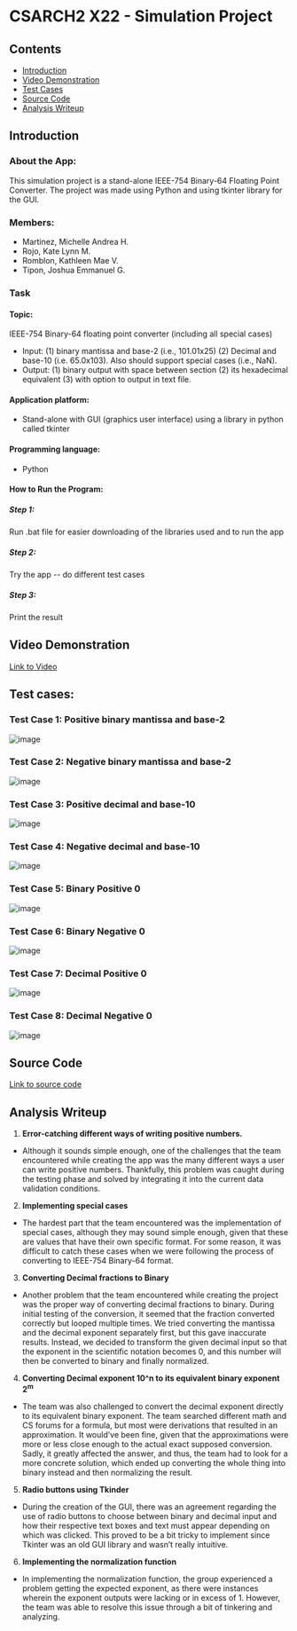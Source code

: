 # CSARCH2 X22 - Simulation Project

## Contents
- [Introduction](https://github.com/michhandreaa/CSARCH2-Binary64FloatingPointConverterSimulationProject?tab=readme-ov-file#introduction)
- [Video Demonstration](https://drive.google.com/drive/folders/1vo1XsZO4flkhuDTrSAO25WQ6_eJbAzoJ?fbclid=IwAR18v4aD8gFXr5OAi47b4o2QzWRjyLqmDtnf1VTd-vw5kqFI5eyj6Qib1dM)
- [Test Cases](https://github.com/michhandreaa/CSARCH2-Binary64FloatingPointConverterSimulationProject?tab=readme-ov-file#test-cases)
- [Source Code](https://github.com/michhandreaa/CSARCH2-Binary64FloatingPointConverterSimulationProject?tab=readme-ov-file#source-code)
- [Analysis Writeup](https://github.com/michhandreaa/CSARCH2-Binary64FloatingPointConverterSimulationProject?tab=readme-ov-file#analysis-writeup)

## Introduction

### About the App:
This simulation project is a stand-alone IEEE-754 Binary-64 Floating Point Converter. The project was made using Python and using tkinter library for the GUI. 

### Members:
- Martinez, Michelle Andrea H.
- Rojo, Kate Lynn M.
- Romblon, Kathleen Mae V.
- Tipon, Joshua Emmanuel G.

### Task
#### Topic: 
IEEE-754 Binary-64 floating point converter (including all special cases)
- Input: (1) binary mantissa and base-2 (i.e., 101.01x25) (2) Decimal and base-10 (i.e. 65.0x103). Also should support special cases (i.e., NaN).
- Output: (1) binary output with space between section (2) its hexadecimal equivalent (3) with option to output in text file.

#### Application platform:
- Stand-alone with GUI (graphics user interface) using a library in python called tkinter

#### Programming language: 
- Python

#### How to Run the Program:

##### Step 1: 
Run .bat file for easier downloading of the libraries used and to run the app

##### Step 2:
Try the app -- do different test cases

##### Step 3:
Print the result

## Video Demonstration 
[Link to Video](https://drive.google.com/file/d/1hfoP7QvlU_zyE_VCve2NixsC7xWBLO09/view?usp=sharing)

## Test cases:

### Test Case 1: Positive binary mantissa and base-2
![image](https://github.com/michhandreaa/CSARCH2-Binary64FloatingPointConverterSimulationProject/assets/106814132/9a4473ea-33fd-4f34-bf7f-c7c80ef212c5)

### Test Case 2: Negative binary mantissa and base-2
![image](https://github.com/michhandreaa/CSARCH2-Binary64FloatingPointConverterSimulationProject/assets/106814132/b2cb8e42-3a8a-471e-b0d3-f061870d16e3)
  
### Test Case 3: Positive decimal and base-10 
![image](https://github.com/michhandreaa/CSARCH2-Binary64FloatingPointConverterSimulationProject/assets/106814132/797395d5-ac33-49c3-bf4e-c05e876cae54)

### Test Case 4: Negative decimal and base-10 
![image](https://github.com/michhandreaa/CSARCH2-Binary64FloatingPointConverterSimulationProject/assets/106814132/d0dac2f9-4b89-4559-9ffb-15fd4b03b198)

### Test Case 5:  Binary Positive 0 
![image](https://github.com/michhandreaa/CSARCH2-Binary64FloatingPointConverterSimulationProject/assets/106814132/9fc119df-35c2-4dba-b9df-9406aa8e5bab)

### Test Case 6:  Binary Negative 0 
![image](https://github.com/michhandreaa/CSARCH2-Binary64FloatingPointConverterSimulationProject/assets/106814132/38d58bed-d88a-4892-b319-4f3f7f114c35)

### Test Case 7:  Decimal Positive 0 
![image](https://github.com/michhandreaa/CSARCH2-Binary64FloatingPointConverterSimulationProject/assets/106814132/053e1060-71a1-4be2-b4f6-0405827dee2b)

### Test Case 8:  Decimal Negative 0 
![image](https://github.com/michhandreaa/CSARCH2-Binary64FloatingPointConverterSimulationProject/assets/106814132/8e112ac0-66f0-4dc6-893c-ad773e764135)

## Source Code
[Link to source code](https://github.com/michhandreaa/CSARCH2-Binary64FloatingPointConverterSimulationProject/)

## Analysis Writeup
1. <b>Error-catching different ways of writing positive numbers.</b>
- Although it sounds simple enough, one of the challenges that the team encountered while creating the app was the many different ways a user can write positive numbers. Thankfully, this problem was caught during the testing phase and solved by integrating it into the current data validation conditions.
2. <b>Implementing special cases</b>
- The hardest part that the team encountered was the implementation of special cases, although they may sound simple enough, given that these are values that have their own specific format. For some reason, it was difficult to catch these cases when we were following the process of converting to IEEE-754 Binary-64 format.
3. <b>Converting Decimal fractions to Binary</b>
- Another problem that the team encountered while creating the project was the proper way of converting decimal fractions to binary. During initial testing of the conversion, it seemed that the fraction converted correctly but looped multiple times. We tried converting the mantissa and the decimal exponent separately first, but this gave inaccurate results. Instead, we decided to transform the given decimal input so that the exponent in the scientific notation becomes 0, and this number will then be converted to binary and finally normalized.
4. <b>Converting Decimal exponent 10^n to its equivalent binary exponent 2<sup>m</sup></b>
- The team was also challenged to convert the decimal exponent directly to its equivalent binary exponent. The team searched different math and CS forums for a formula, but most were derivations that resulted in an approximation. It would’ve been fine, given that the approximations were more or less close enough to the actual exact supposed conversion. Sadly, it greatly affected the answer, and thus, the team had to look for a more concrete solution, which ended up converting the whole thing into binary instead and then normalizing the result.
5. <b>Radio buttons using Tkinder</b>
- During the creation of the GUI, there was an agreement regarding the use of radio buttons to choose between binary and decimal input and how their respective text boxes and text must appear depending on which was clicked. This proved to be a bit tricky to implement since Tkinter was an old GUI library and wasn’t really intuitive.
6. <b>Implementing the normalization function</b>
- In implementing the normalization function, the group experienced a problem getting the expected exponent, as there were instances wherein the exponent outputs were lacking or in excess of 1. However, the team was able to resolve this issue through a bit of tinkering and analyzing. 
